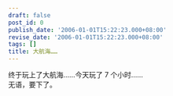 ```yaml
---
draft: false
post_id: 0
publish_date: '2006-01-01T15:22:23.000+08:00'
revise_date: '2006-01-01T15:22:23.000+08:00'
tags: []
title: 大航海……
---
```


终于玩上了大航海……今天玩了 7 个小时……  
无语，要下了。
